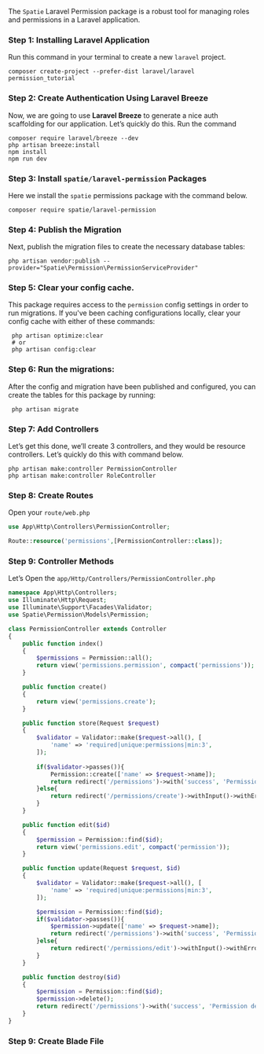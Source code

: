 The `Spatie` Laravel Permission package is a robust tool for managing roles and permissions in a Laravel application.
### Step 1: Installing Laravel Application

Run this command in your terminal to create a new `laravel` project.

```
composer create-project --prefer-dist laravel/laravel permission_tutorial
```

### Step 2: Create Authentication Using Laravel Breeze

Now, we are going to use **Laravel Breeze** to generate a nice auth scaffolding for our application. Let’s quickly do this. Run the command

```
composer require laravel/breeze --dev
php artisan breeze:install
npm install
npm run dev
```

### Step 3: Install `spatie/laravel-permission` Packages

Here we install the `spatie` permissions package with the command below.

```
composer require spatie/laravel-permission
```

### Step 4: Publish the Migration

Next, publish the migration files to create the necessary database tables:

```
php artisan vendor:publish --provider="Spatie\Permission\PermissionServiceProvider"
```

### Step 5: Clear your config cache. 
This package requires access to the `permission` config settings in order to run migrations. If you've been caching configurations locally, clear your config cache with either of these commands:

```
 php artisan optimize:clear
 # or
 php artisan config:clear
```

### Step 6: Run the migrations: 
After the config and migration have been published and configured, you can create the tables for this package by running:

```
 php artisan migrate
```

### Step 7: Add Controllers
Let’s get this done, we’ll create 3 controllers, and they would be resource controllers. Let’s quickly do this with command below.

```
php artisan make:controller PermissionController 
php artisan make:controller RoleController 
```

### Step 8: Create Routes
Open your `route/web.php`

```php
use App\Http\Controllers\PermissionController;

Route::resource('permissions',[PermissionController::class]);
```

### Step 9: Controller Methods
Let’s Open the `app/Http/Controllers/PermissionController.php`

```php
namespace App\Http\Controllers;
use Illuminate\Http\Request;
use Illuminate\Support\Facades\Validator;
use Spatie\Permission\Models\Permission;

class PermissionController extends Controller
{
    public function index()
    {
        $permissions = Permission::all();
        return view('permissions.permission', compact('permissions'));
    }

    public function create()
    {
        return view('permissions.create');
    }

    public function store(Request $request)
    {
        $validator = Validator::make($request->all(), [
            'name' => 'required|unique:permissions|min:3',
        ]);
        
        if($validator->passes()){
            Permission::create(['name' => $request->name]);
            return redirect('/permissions')->with('success', 'Permission created successfully');
        }else{
            return redirect('/permissions/create')->withInput()->withErrors($validator);
        }
    }

    public function edit($id)
    {
        $permission = Permission::find($id);
        return view('permissions.edit', compact('permission'));
    }

    public function update(Request $request, $id)
    {
        $validator = Validator::make($request->all(), [
            'name' => 'required|unique:permissions|min:3',
        ]);

        $permission = Permission::find($id);
        if($validator->passes()){
            $permission->update(['name' => $request->name]);
            return redirect('/permissions')->with('success', 'Permission updated successfully');
        }else{
            return redirect('/permissions/edit')->withInput()->withErrors($validator);
        }
    }

    public function destroy($id)
    {
        $permission = Permission::find($id);
        $permission->delete();
        return redirect('/permissions')->with('success', 'Permission deleted successfully');
    }
}
```

### Step 9: Create Blade File

